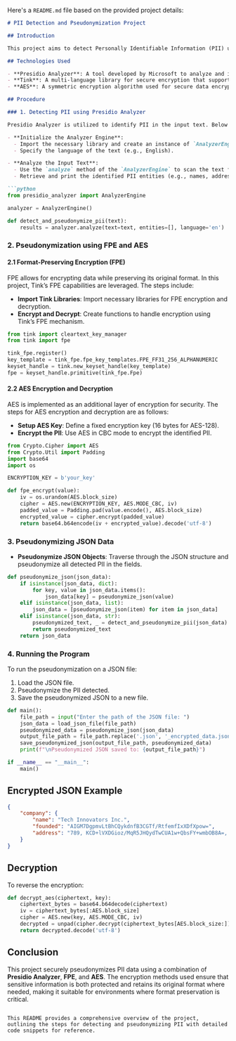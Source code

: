 Here's a `README.md` file based on the provided project details:

```markdown
# PII Detection and Pseudonymization Project

## Introduction

This project aims to detect Personally Identifiable Information (PII) using **Presidio Analyzer** within a given text or JSON structure and pseudonymize that data using a combination of **Format-Preserving Encryption (FPE)** and **AES (Advanced Encryption Standard)**. The primary objective is to ensure that sensitive information, such as names, addresses, and Social Security Numbers (SSNs), is securely encrypted while maintaining the original format wherever necessary.

## Technologies Used

- **Presidio Analyzer**: A tool developed by Microsoft to analyze and identify PII in text.
- **Tink**: A multi-language library for secure encryption that supports Format-Preserving Encryption.
- **AES**: A symmetric encryption algorithm used for secure data encryption and decryption.

## Procedure

### 1. Detecting PII using Presidio Analyzer

Presidio Analyzer is utilized to identify PII in the input text. Below is an overview of the detection process:

- **Initialize the Analyzer Engine**:
  - Import the necessary library and create an instance of `AnalyzerEngine`.
  - Specify the language of the text (e.g., English).

- **Analyze the Input Text**:
  - Use the `analyze` method of the `AnalyzerEngine` to scan the text for PII.
  - Retrieve and print the identified PII entities (e.g., names, addresses, SSNs).

```python
from presidio_analyzer import AnalyzerEngine

analyzer = AnalyzerEngine()

def detect_and_pseudonymize_pii(text):
    results = analyzer.analyze(text=text, entities=[], language='en')
```

### 2. Pseudonymization using FPE and AES

#### 2.1 Format-Preserving Encryption (FPE)

FPE allows for encrypting data while preserving its original format. In this project, Tink’s FPE capabilities are leveraged. The steps include:

- **Import Tink Libraries**: Import necessary libraries for FPE encryption and decryption.
- **Encrypt and Decrypt**: Create functions to handle encryption using Tink’s FPE mechanism.

```python
from tink import cleartext_key_manager
from tink import fpe

tink_fpe.register()
key_template = tink_fpe.fpe_key_templates.FPE_FF31_256_ALPHANUMERIC
keyset_handle = tink.new_keyset_handle(key_template)
fpe = keyset_handle.primitive(tink_fpe.Fpe)
```

#### 2.2 AES Encryption and Decryption

AES is implemented as an additional layer of encryption for security. The steps for AES encryption and decryption are as follows:

- **Setup AES Key**: Define a fixed encryption key (16 bytes for AES-128).
- **Encrypt the PII**: Use AES in CBC mode to encrypt the identified PII.

```python
from Crypto.Cipher import AES
from Crypto.Util import Padding
import base64
import os

ENCRYPTION_KEY = b'your_key'

def fpe_encrypt(value):
    iv = os.urandom(AES.block_size)
    cipher = AES.new(ENCRYPTION_KEY, AES.MODE_CBC, iv)
    padded_value = Padding.pad(value.encode(), AES.block_size)
    encrypted_value = cipher.encrypt(padded_value)
    return base64.b64encode(iv + encrypted_value).decode('utf-8')
```

### 3. Pseudonymizing JSON Data

- **Pseudonymize JSON Objects**: Traverse through the JSON structure and pseudonymize all detected PII in the fields.

```python
def pseudonymize_json(json_data):
    if isinstance(json_data, dict):
        for key, value in json_data.items():
            json_data[key] = pseudonymize_json(value)
    elif isinstance(json_data, list):
        json_data = [pseudonymize_json(item) for item in json_data]
    elif isinstance(json_data, str):
        pseudonymized_text, _ = detect_and_pseudonymize_pii(json_data)
        return pseudonymized_text
    return json_data
```

### 4. Running the Program

To run the pseudonymization on a JSON file:

1. Load the JSON file.
2. Pseudonymize the PII detected.
3. Save the pseudonymized JSON to a new file.

```python
def main():
    file_path = input("Enter the path of the JSON file: ")
    json_data = load_json_file(file_path)
    pseudonymized_data = pseudonymize_json(json_data)
    output_file_path = file_path.replace('.json', '_encrypted_data.json')
    save_pseudonymized_json(output_file_path, pseudonymized_data)
    print(f"\nPseudonymized JSON saved to: {output_file_path}")

if __name__ == "__main__":
    main()
```

## Encrypted JSON Example

```json
{
    "company": {
        "name": "Tech Innovators Inc.",
        "founded": "AIGM7DgpmvLtBhCQykdnfB3CGTf/RtfemfIxXDfXpow=",
        "address": "789, KCD+lVXDGioz/MqR5JHQydTwCUA1w+QbsFY+wmbOB8A=, UxiO7iSGxK+fqxv17hJj4Rl2zgSCUDbjm0p7r+FMgpY="
    }
}
```

## Decryption

To reverse the encryption:

```python
def decrypt_aes(ciphertext, key):
    ciphertext_bytes = base64.b64decode(ciphertext)
    iv = ciphertext_bytes[:AES.block_size]
    cipher = AES.new(key, AES.MODE_CBC, iv)
    decrypted = unpad(cipher.decrypt(ciphertext_bytes[AES.block_size:]), AES.block_size)
    return decrypted.decode('utf-8')
```

## Conclusion

This project securely pseudonymizes PII data using a combination of **Presidio Analyzer**, **FPE**, and **AES**. The encryption methods used ensure that sensitive information is both protected and retains its original format where needed, making it suitable for environments where format preservation is critical.
```

This README provides a comprehensive overview of the project, outlining the steps for detecting and pseudonymizing PII with detailed code snippets for reference.
